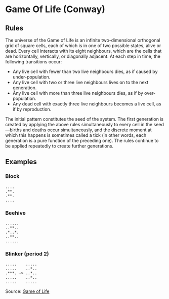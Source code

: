 # Game Of Life (Conway)


## Rules

The universe of the Game of Life is an infinite two-dimensional orthogonal grid of square cells, each of which is in one of two possible states, alive or dead. Every cell interacts with its eight neighbours, which are the cells that are horizontally, vertically, or diagonally adjacent. At each step in time, the following transitions occur:

- Any live cell with fewer than two live neighbours dies, as if caused by under-population.
- Any live cell with two or three live neighbours lives on to the next generation.
- Any live cell with more than three live neighbours dies, as if by over-population.
- Any dead cell with exactly three live neighbours becomes a live cell, as if by reproduction.

The initial pattern constitutes the seed of the system. The first generation is created by applying the above rules simultaneously to every cell in the seed—births and deaths occur simultaneously, and the discrete moment at which this happens is sometimes called a tick (in other words, each generation is a pure function of the preceding one). The rules continue to be applied repeatedly to create further generations.

## Examples

### Block

    ....
    .**.
    .**.
    ....

### Beehive

    ......
    ..**..
    .*..*.
    ..**..
    ......

### Blinker (period 2)

    .....    .....
    .....    ..*..
    .***. -> ..*..
    .....    ..*..
    .....    .....


Source: [Game of Life](https://en.wikipedia.org/wiki/Conway%27s_Game_of_Life)
    
